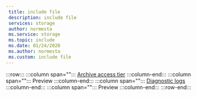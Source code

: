 ```yaml
---
 title: include file
 description: include file
 services: storage
 author: normesta
 ms.service: storage
 ms.topic: include
 ms.date: 01/24/2020
 ms.author: normesta
 ms.custom: include file
---
```


:::row:::
   :::column span="":::
      [Archive access tier](https://docs.microsoft.com/azure/storage/blobs/storage-blob-storage-tiers.)
   :::column-end:::
   :::column span="":::
      Preview
   :::column-end:::
      :::column span="":::
      [Diagnostic logs](https://docs.microsoft.com/azure/storage/common/storage-analytics-logging)
   :::column-end:::
   :::column span="":::
      Preview
   :::column-end:::
:::row-end:::

